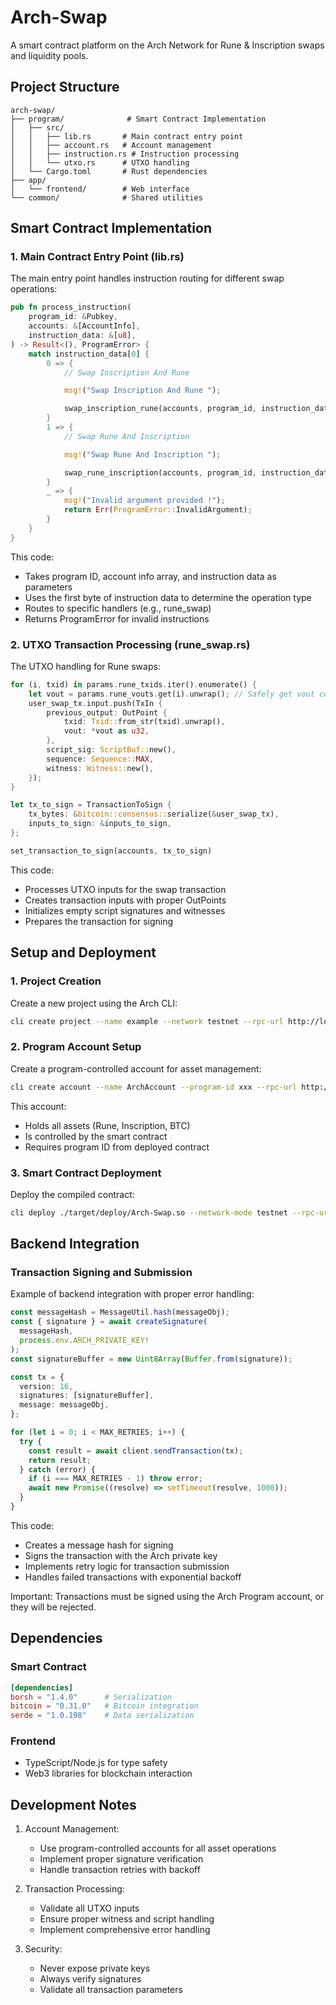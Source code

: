 # Arch-Swap

A smart contract platform on the Arch Network for Rune & Inscription swaps and liquidity pools.

## Project Structure

```
arch-swap/
├── program/              # Smart Contract Implementation
│   ├── src/
│   │   ├── lib.rs       # Main contract entry point
│   │   ├── account.rs   # Account management
│   │   ├── instruction.rs # Instruction processing
│   │   └── utxo.rs      # UTXO handling
│   └── Cargo.toml       # Rust dependencies
├── app/
│   └── frontend/        # Web interface
└── common/              # Shared utilities
```

## Smart Contract Implementation

### 1. Main Contract Entry Point (lib.rs)

The main entry point handles instruction routing for different swap operations:

```rust
pub fn process_instruction(
    program_id: &Pubkey,
    accounts: &[AccountInfo],
    instruction_data: &[u8],
) -> Result<(), ProgramError> {
    match instruction_data[0] {
        0 => {
            // Swap Inscription And Rune

            msg!("Swap Inscription And Rune ");

            swap_inscription_rune(accounts, program_id, instruction_data)
        }
        1 => {
            // Swap Rune And Inscription

            msg!("Swap Rune And Inscription ");

            swap_rune_inscription(accounts, program_id, instruction_data)
        }
        _ => {
            msg!("Invalid argument provided !");
            return Err(ProgramError::InvalidArgument);
        }
    }
}
```

This code:

- Takes program ID, account info array, and instruction data as parameters
- Uses the first byte of instruction data to determine the operation type
- Routes to specific handlers (e.g., rune_swap)
- Returns ProgramError for invalid instructions

### 2. UTXO Transaction Processing (rune_swap.rs)

The UTXO handling for Rune swaps:

```rust
for (i, txid) in params.rune_txids.iter().enumerate() {
    let vout = params.rune_vouts.get(i).unwrap(); // Safely get vout corresponding to txid
    user_swap_tx.input.push(TxIn {
        previous_output: OutPoint {
            txid: Txid::from_str(txid).unwrap(),
            vout: *vout as u32,
        },
        script_sig: ScriptBuf::new(),
        sequence: Sequence::MAX,
        witness: Witness::new(),
    });
}

let tx_to_sign = TransactionToSign {
    tx_bytes: &bitcoin::consensus::serialize(&user_swap_tx),
    inputs_to_sign: &inputs_to_sign,
};

set_transaction_to_sign(accounts, tx_to_sign)
```

This code:

- Processes UTXO inputs for the swap transaction
- Creates transaction inputs with proper OutPoints
- Initializes empty script signatures and witnesses
- Prepares the transaction for signing

## Setup and Deployment

### 1. Project Creation

Create a new project using the Arch CLI:

```bash
cli create project --name example --network testnet --rpc-url http://localhost:9002
```

### 2. Program Account Setup

Create a program-controlled account for asset management:

```bash
cli create account --name ArchAccount --program-id xxx --rpc-url http://localhost:9002 --network testnet
```

This account:

- Holds all assets (Rune, Inscription, BTC)
- Is controlled by the smart contract
- Requires program ID from deployed contract

### 3. Smart Contract Deployment

Deploy the compiled contract:

```bash
cli deploy ./target/deploy/Arch-Swap.so --network-mode testnet --rpc-url http://localhost:9002
```

## Backend Integration

### Transaction Signing and Submission

Example of backend integration with proper error handling:

```typescript
const messageHash = MessageUtil.hash(messageObj);
const { signature } = await createSignature(
  messageHash,
  process.env.ARCH_PRIVATE_KEY!
);
const signatureBuffer = new Uint8Array(Buffer.from(signature));

const tx = {
  version: 16,
  signatures: [signatureBuffer],
  message: messageObj,
};

for (let i = 0; i < MAX_RETRIES; i++) {
  try {
    const result = await client.sendTransaction(tx);
    return result;
  } catch (error) {
    if (i === MAX_RETRIES - 1) throw error;
    await new Promise((resolve) => setTimeout(resolve, 1000));
  }
}
```

This code:

- Creates a message hash for signing
- Signs the transaction with the Arch private key
- Implements retry logic for transaction submission
- Handles failed transactions with exponential backoff

Important: Transactions must be signed using the Arch Program account, or they will be rejected.

## Dependencies

### Smart Contract

```toml
[dependencies]
borsh = "1.4.0"      # Serialization
bitcoin = "0.31.0"   # Bitcoin integration
serde = "1.0.198"    # Data serialization
```

### Frontend

- TypeScript/Node.js for type safety
- Web3 libraries for blockchain interaction

## Development Notes

1. Account Management:

   - Use program-controlled accounts for all asset operations
   - Implement proper signature verification
   - Handle transaction retries with backoff

2. Transaction Processing:

   - Validate all UTXO inputs
   - Ensure proper witness and script handling
   - Implement comprehensive error handling

3. Security:
   - Never expose private keys
   - Always verify signatures
   - Validate all transaction parameters
